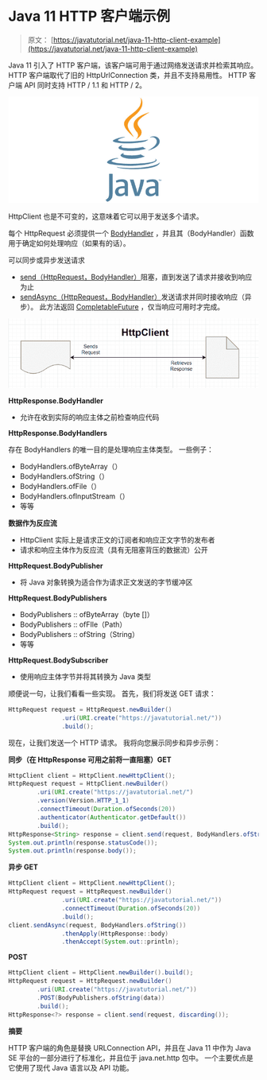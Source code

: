 # Java 11 HTTP 客户端示例

> 原文： [https://javatutorial.net/java-11-http-client-example](https://javatutorial.net/java-11-http-client-example)

Java 11 引入了 HTTP 客户端，该客户端可用于通过网络发送请求并检索其响应。 HTTP 客户端取代了旧的 HttpUrlConnection 类，并且不支持易用性。 HTTP 客户端 API 同时支持 HTTP / 1.1 和 HTTP / 2。

![java-featured-image](img/e0db051dedc1179e7424b6d998a6a772.jpg)

HttpClient 也是不可变的，这意味着它可以用于发送多个请求。

每个 HttpRequest 必须提供一个 [BodyHandler](https://docs.oracle.com/en/java/javase/11/docs/api/java.net.http/java/net/http/HttpResponse.BodyHandler.html) ，并且其（BodyHandler）函数用于确定如何处理响应（如果有的话）。

可以同步或异步发送请求

*   [send（HttpRequest，BodyHandler）](https://docs.oracle.com/en/java/javase/11/docs/api/java.net.http/java/net/http/HttpClient.html#send(java.net.http.HttpRequest,java.net.http.HttpResponse.BodyHandler))阻塞，直到发送了请求并接收到响应为止
*   [sendAsync（HttpRequest，BodyHandler）](https://docs.oracle.com/en/java/javase/11/docs/api/java.net.http/java/net/http/HttpClient.html#sendAsync(java.net.http.HttpRequest,java.net.http.HttpResponse.BodyHandler))发送请求并同时接收响应（异步）。 此方法返回 [CompletableFuture](https://docs.oracle.com/en/java/javase/11/docs/api/java.base/java/util/concurrent/CompletableFuture.html) ，仅当响应可用时才完成。

![HTTP Client, java example](img/1aa21d8e38b9ac10b8226f3d074661bd.jpg)

**HttpResponse.BodyHandler**

*   允许在收到实际的响应主体之前检查响应代码

**HttpResponse.BodyHandlers**

存在 BodyHandlers 的唯一目的是处理响应主体类型。 一些例子：

*   BodyHandlers.ofByteArray（）
*   BodyHandlers.ofString（）
*   BodyHandlers.ofFile（）
*   BodyHandlers.ofInputStream（）
*   等等

**数据作为反应流**

*   HttpClient 实际上是请求正文的订阅者和响应正文字节的发布者
*   请求和响应主体作为反应流（具有无阻塞背压的数据流）公开

**HttpRequest.BodyPublisher**

*   将 Java 对象转换为适合作为请求正文发送的字节缓冲区

**HttpRequest.BodyPublishers**

*   BodyPublishers :: ofByteArray（byte []）
*   BodyPublishers :: ofFIle（Path）
*   BodyPublishers :: ofString（String）
*   等等

**HttpRequest.BodySubscriber**

*   使用响应主体字节并将其转换为 Java 类型

顺便说一句，让我们看看一些实现。 首先，我们将发送 GET 请求：

```java
HttpRequest request = HttpRequest.newBuilder()
               .uri(URI.create("https://javatutorial.net/"))
               .build();
```

现在，让我们发送一个 HTTP 请求。 我将向您展示同步和异步示例：

**同步（在 HttpResponse 可用之前将一直阻塞）GET**

```java
HttpClient client = HttpClient.newHttpClient();
HttpRequest request = HttpClient.newBuilder()
        .uri(URI.create("https://javatutorial.net/")
        .version(Version.HTTP_1_1)
        .connectTimeout(Duration.ofSeconds(20))
        .authenticator(Authenticator.getDefault())
        .build();
HttpResponse<String> response = client.send(request, BodyHandlers.ofString());
System.out.println(response.statusCode());
System.out.println(response.body());
```

**异步 GET**

```java
HttpClient client = HttpClient.newHttpClient();
HttpRequest request = HttpRequest.newBuilder()
               .uri(URI.create("https://javatutorial.net/"))
               .connectTimeout(Duration.ofSeconds(20))
               .build();
client.sendAsync(request, BodyHandlers.ofString())
               .thenApply(HttpResponse::body)
               .thenAccept(System.out::println);

```

**POST**

```java
HttpClient client = HttpClient.newBuilder().build();
HttpRequest request = HttpRequest.newBuilder()
        .uri(URI.create("https://javatutorial.net/"))
        .POST(BodyPublishers.ofString(data))
        .build();
HttpResponse<?> response = client.send(request, discarding());
```

**摘要**

HTTP 客户端的角色是替换 URLConnection API，并且在 Java 11 中作为 Java SE 平台的一部分进行了标准化，并且位于 java.net.http 包中。 一个主要优点是它使用了现代 Java 语言以及 API 功能。